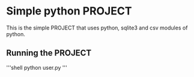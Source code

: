 # Simple python PROJECT
 This is the simple PROJECT that uses python, sqlite3 and csv modules of python.
## Running the PROJECT
'''shell
python user.py
'''
